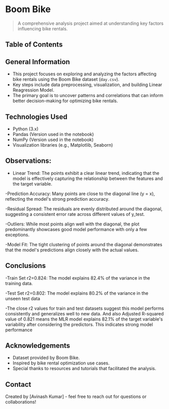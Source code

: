
# Boom Bike
> A comprehensive analysis project aimed at understanding key factors influencing bike rentals.

## Table of Contents

## General Information
- This project focuses on exploring and analyzing the factors affecting bike rentals using the Boom Bike dataset (`day.csv`).
- Key steps include data preprocessing, visualization, and building Linear Reagression Model.
- The primary goal is to uncover patterns and correlations that can inform better decision-making for optimizing bike rentals.

## Technologies Used
- Python (3.x)
- Pandas (Version used in the notebook)
- NumPy (Version used in the notebook)
- Visualization libraries (e.g., Matplotlib, Seaborn)

## Observations:
- Linear Trend: The points exhibit a clear linear trend, indicating that the model is effectively capturing the relationship between the features and the target variable.
  
-Prediction Accuracy: Many points are close to the diagonal line (y = x), reflecting the model's strong prediction accuracy.

-Residual Spread: The residuals are evenly distributed around the diagonal, suggesting a consistent error rate across different values of y_test.

-Outliers: While most points align well with the diagonal, the plot predominantly showcases good model performance with only a few exceptions.

-Model Fit: The tight clustering of points around the diagonal demonstrates that the model's predictions align closely with the actual values.

## Conclusions
-Train Set r2=0.824: The model explains 82.4% of the variance in the training data.

-Test Set r2=0.802: The model explains 80.2% of the variance in the unseen test data

-The close r2 values for train and test datasets suggest this model performs consistently and generalizes well to new data. And also Adjusted R-squared value of 0.821 means 
  the MLR model explains 82.1% of the target variable's variability after considering the predictors. This indicates strong model performance

## Acknowledgements
- Dataset provided by Boom Bike.
- Inspired by bike rental optimization use cases.
- Special thanks to resources and tutorials that facilitated the analysis.

## Contact
Created by [Avinash Kumar] - feel free to reach out for questions or collaborations!


